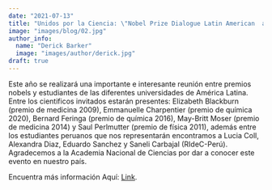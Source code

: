 ```yaml
---
date: "2021-07-13"
title: "Unidos por la Ciencia: \"Nobel Prize Dialogue Latin American  and  the Caribbean\""
image: "images/blog/02.jpg"
author_info: 
  name: "Derick Barker"
  image: "images/author/derick.jpg"
draft: true
---
```


Este año se realizará una importante e interesante reunión entre premios nobels y estudiantes de las diferentes universidades de América Latina. Entre los cientificos invitados estarán presentes: Elizabeth Blackburn (premio de medicina 2009), Emmanuelle Charpentier (premio de química 2020), Bernard Feringa (premio de química 2016), May-Britt Moser (premio de medicina 2014) y Saul Perlmutter (premio de física 2011), además entre los estudiantes peruanos que nos representarán encontramos a Lucia Coll, Alexandra Diaz, Eduardo Sanchez y Saneli Carbajal (RIdeC-Perú). Agradecemos a la Academia Nacional de Ciencias por dar a conocer este evento en nuestro país.

Encuentra más información Aquí: [Link](https://www.facebook.com/ANCdelPeru/posts/2985296631724541).
